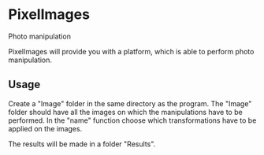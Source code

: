 # PixelImages
Photo manipulation

PixelImages will provide you with a platform, which is able to perform photo manipulation.


## Usage
Create a "Image" folder in the same directory as the program. 
The "Image" folder should have all the images on which the manipulations have to be performed.
In the "name" function choose which transformations have to be applied on the images.

The results will be made in a folder "Results". 
